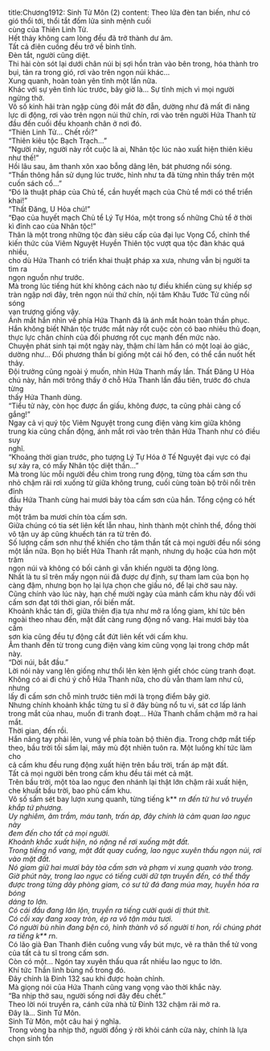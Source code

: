 title:Chương1912: Sinh Tử Môn (2)
content:
Theo lửa đèn tan biến, như có gió thổi tới, thổi tắt đốm lửa sinh mệnh cuối<br>cùng của Thiên Linh Tử.<br>Hết thảy không cam lòng đều đã trở thành dư âm.<br>Tất cả điên cuồng đều trở về bình tĩnh.<br>Đèn tắt, người cũng diệt.<br>Thi hài còn sót lại dưới chân núi bị sợi hồn tràn vào bên trong, hóa thành tro<br>bụi, tản ra trong gió, rơi vào trên ngọn núi khác…<br>Xung quanh, hoàn toàn yên tĩnh một lần nữa.<br>Khác với sự yên tĩnh lúc trước, bây giờ là… Sự tĩnh mịch vì mọi người<br>ngừng thở.<br>Vô số kinh hãi tràn ngập cùng đôi mắt đờ đẫn, dường như đã mất đi năng<br>lực di động, rơi vào trên ngọn núi thứ chín, rơi vào trên người Hứa Thanh từ<br>đầu đến cuối đều khoanh chân ở nơi đó.<br>“Thiên Linh Tử… Chết rồi?”<br>“Thiên kiêu tộc Bạch Trạch…”<br>“Người này, người này rốt cuộc là ai, Nhân tộc lúc nào xuất hiện thiên kiêu<br>như thế!”<br>Hồi lâu sau, âm thanh xôn xao bỗng dâng lên, bát phương nổi sóng.<br>“Thần thông hắn sử dụng lúc trước, hình như ta đã từng nhìn thấy trên một<br>cuốn sách cổ…”<br>“Đó là thuật pháp của Chủ tể, cần huyết mạch của Chủ tể mới có thể triển<br>khai!”<br>“Thất Đăng, U Hỏa chú!”<br>“Đạo của huyết mạch Chủ tể Lý Tự Hóa, một trong số những Chủ tể ở thời<br>kì đỉnh cao của Nhân tộc!”<br>Thân là một trong những tộc đàn siêu cấp của đại lục Vọng Cổ, chỉnh thể<br>kiến thức của Viêm Nguyệt Huyền Thiên tộc vượt qua tộc đàn khác quá nhiều,<br>cho dù Hứa Thanh có triển khai thuật pháp xa xưa, nhưng vẫn bị người ta tìm ra<br>ngọn nguồn như trước.<br>Mà trong lúc tiếng hút khí không cách nào tự điều khiển cùng sự khiếp sợ<br>tràn ngập nơi đây, trên ngọn núi thứ chín, nội tâm Khâu Tước Tử cũng nổi sóng<br>vạn trượng giống vậy.<br>Ánh mắt hắn nhìn về phía Hứa Thanh đã là ánh mắt hoàn toàn thần phục.<br>Hắn không biết Nhân tộc trước mắt này rốt cuộc còn có bao nhiêu thủ đoạn,<br>thực lực chân chính của đối phương rốt cục mạnh đến mức nào.<br>Chuyện phát sinh tại một ngày này, thậm chí làm hắn có một loại ảo giác,<br>dường như… Đối phương thần bí giống một cái hố đen, có thể cắn nuốt hết<br>thảy.<br>Đội trưởng cũng ngoài ý muốn, nhìn Hứa Thanh mấy lần. Thất Đăng U Hỏa<br>chú này, hắn mới trông thấy ở chỗ Hứa Thanh lần đầu tiên, trước đó chưa từng<br>thấy Hứa Thanh dùng.<br>“Tiểu tử này, còn học được ẩn giấu, không được, ta cũng phải càng cố<br>gắng!”<br>Ngay cả vị quý tộc Viêm Nguyệt trong cung điện vàng kim giữa không<br>trung kia cũng chấn động, ánh mắt rơi vào trên thân Hứa Thanh như có điều suy<br>nghĩ.<br>“Khoảng thời gian trước, pho tượng Lý Tự Hóa ở Tế Nguyệt đại vực có đại<br>sự xảy ra, có mấy Nhân tộc diệt thần…”<br>Mà trong lúc mỗi người đều chìm trong rung động, từng tòa cấm sơn thu<br>nhỏ chậm rãi rơi xuống từ giữa không trung, cuối cùng toàn bộ trôi nổi trên đỉnh<br>đầu Hứa Thanh cùng hai mươi bảy tòa cấm sơn của hắn. Tổng cộng có hết thảy<br>một trăm ba mươi chín tòa cấm sơn.<br>Giữa chúng có tia sét liên kết lẫn nhau, hình thành một chỉnh thể, đồng thời<br>vô tận uy áp cũng khuếch tán ra từ trên đó.<br>Số lượng cấm sơn như thế khiến cho tâm thần tất cả mọi người đều nổi sóng<br>một lần nữa. Bọn họ biết Hứa Thanh rất mạnh, nhưng dụ hoặc của hơn một trăm<br>ngọn núi và không có bối cảnh gì vẫn khiến người ta động lòng.<br>Nhất là tu sĩ trên mấy ngọn núi đã được dự định, sự tham lam của bọn họ<br>càng đậm, nhưng bọn họ lại lựa chọn che giấu nó, để lại chờ sau này.<br>Cũng chính vào lúc này, hạn chế mười ngày của mảnh cấm khu này đối với<br>cấm sơn đạt tới thời gian, rồi biến mất.<br>Khoảnh khắc tán đi, giữa thiên địa tựa như mở ra lồng giam, khí tức bên<br>ngoài theo nhau đến, mặt đất càng rung động nổ vang. Hai mươi bảy tòa cấm<br>sơn kia cũng đều tự động cắt đứt liên kết với cấm khu.<br>Âm thanh đến từ trong cung điện vàng kim cũng vọng lại trong chớp mắt<br>này.<br>“Dời núi, bắt đầu.”<br>Lời nói này vang lên giống như thổi lên kèn lệnh giết chóc cùng tranh đoạt.<br>Không có ai đi chú ý chỗ Hứa Thanh nữa, cho dù vẫn tham lam như cũ, nhưng<br>lấy đi cấm sơn chỗ mình trước tiên mới là trọng điểm bây giờ.<br>Nhưng chính khoảnh khắc từng tu sĩ ở đây bùng nổ tu vi, sát cơ lấp lánh<br>trong mắt của nhau, muốn đi tranh đoạt… Hứa Thanh chầm chậm mở ra hai<br>mắt.<br>Thời gian, đến rồi.<br>Hắn nâng tay phải lên, vung về phía toàn bộ thiên địa. Trong chớp mắt tiếp<br>theo, bầu trời tối sầm lại, mây mù đột nhiên tuôn ra. Một luồng khí tức làm cho<br>cả cấm khu đều rung động xuất hiện trên bầu trời, trấn áp mặt đất.<br>Tất cả mọi người bên trong cấm khu đều tái mét cả mặt.<br>Trên bầu trời, một tòa lao ngục đen nhánh lại thật lớn chậm rãi xuất hiện,<br>che khuất bầu trời, bao phủ cấm khu.<br>Vô số sấm sét bay lượn xung quanh, từng tiếng k** r*n đến từ hư vô truyền<br>khắp tứ phương.<br>Uy nghiêm, âm trầm, máu tanh, trấn áp, đây chính là cảm quan lao ngục này<br>đem đến cho tất cả mọi người.<br>Khoảnh khắc xuất hiện, nó nặng nề rơi xuống mặt đất.<br>Trong tiếng nổ vang, mặt đất quay cuồng, lao ngục xuyên thấu ngọn núi, rơi<br>vào mặt đất.<br>Nó giam giữ hai mươi bảy tòa cấm sơn và phạm vi xung quanh vào trong.<br>Giờ phút này, trong lao ngục có tiếng cười dữ tợn truyền đến, có thể thấy<br>được trong từng dãy phòng giam, có sư tử đá đang múa may, huyễn hóa ra bóng<br>dáng to lớn.<br>Có cái đầu đang lăn lộn, truyền ra tiếng cười quái dị thút thít.<br>Có cối xay đang xoay tròn, ép ra vô tận máu tươi.<br>Có người bù nhìn đang bện cỏ, hình thành vô số người tí hon, rồi chúng phát<br>ra tiếng k** r*n.<br>Có lão già Đan Thanh điên cuồng vung vẩy bút mực, vẽ ra thân thể tử vong<br>của tất cả tu sĩ trong cấm sơn.<br>Còn có một… Ngón tay xuyên thấu qua rất nhiều lao ngục to lớn.<br>Khí tức Thần linh bùng nổ trong đó.<br>Đây chính là Đinh 132 sau khi được hoàn chỉnh.<br>Mà giọng nói của Hứa Thanh cũng vang vọng vào thời khắc này.<br>“Ba nhịp thở sau, người sống nơi đây đều chết.”<br>Theo lời nói truyền ra, cánh cửa nhà tử Đinh 132 chậm rãi mở ra.<br>Đây là… Sinh Tử Môn.<br>Sinh Tử Môn, một câu hai ý nghĩa.<br>Trong vòng ba nhịp thở, người đồng ý rời khỏi cánh cửa này, chính là lựa<br>chọn sinh tồn
